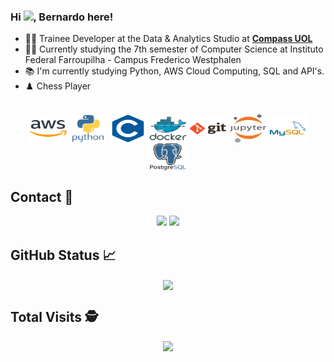 ### Hi <img src="https://raw.githubusercontent.com/iampavangandhi/iampavangandhi/master/gifs/Hi.gif" width="30px">, Bernardo here!

- 👨‍💻 Trainee Developer at the Data & Analytics Studio at [**Compass UOL**](https://compass.uol/en/home/)
- 👨‍🎓 Currently studying the 7th semester of Computer Science at Instituto Federal Farroupilha - Campus Frederico Westphalen
- 📚 I'm currently studying Python, AWS Cloud Computing, SQL and API's.
- ♟️ Chess Player

<div style="display: inline_block" align="center"><br>
  <img align="center" alt="Bernardo-AWS" height="45" width="60" src="https://raw.githubusercontent.com/devicons/devicon/master/icons/amazonwebservices/amazonwebservices-original-wordmark.svg">
  <img align="center" alt="Bernardo-Python" height="45" width="60" src="https://raw.githubusercontent.com/devicons/devicon/master/icons/python/python-original-wordmark.svg">
  <img align="center" alt="Bernardo-C" height="45" width="60" src="https://raw.githubusercontent.com/devicons/devicon/master/icons/c/c-plain.svg">
  <img align="center" alt="Bernardo-Docker" height="45" width="60" src="https://raw.githubusercontent.com/devicons/devicon/master/icons/docker/docker-original-wordmark.svg">
  <img align="center" alt="Bernardo-Git" height="45" width="60" src="https://raw.githubusercontent.com/devicons/devicon/master/icons/git/git-original-wordmark.svg">
  <img align="center" alt="Bernardo-Jupyter" height="45" width="60" src="https://raw.githubusercontent.com/devicons/devicon/master/icons/jupyter/jupyter-original-wordmark.svg">
  <img align="center" alt="Bernardo-MySQL" height="45" width="60" src="https://raw.githubusercontent.com/devicons/devicon/master/icons/mysql/mysql-original-wordmark.svg">
  <img align="center" alt="Bernardo-PostgreSQL" height="45" width="60" src="https://raw.githubusercontent.com/devicons/devicon/master/icons/postgresql/postgresql-original-wordmark.svg">
</div>

## Contact :iphone:

<p align="center">
    <a href = "mailto:bernardogulartekirsch@gmail.com"><img src="https://img.shields.io/badge/-Gmail-%23333?style=for-the-badge&logo=gmail&logoColor=white" target="_blank"></a>
    <a href="https://www.linkedin.com/in/bernardokirsch" target="_blank"><img src="https://img.shields.io/badge/-LinkedIn-%230077B5?style=for-the-badge&logo=linkedin&logoColor=white" target="_blank"></a>
</p>

## GitHub Status 📈 <br>

<p align="center">
  <a href="https://github.com/bernardokirsch">
    <img
      width="42%"
      align="center"
      src="https://github-readme-stats.vercel.app/api/top-langs/?username=bernardokirsch&count_private=true&text_color=ffffff&bg_color=20232a&layout=compact&hide_border=true&langs_count=4"
    />
  </a>
</p>

 ## Total Visits :detective: <br>
 <p align="center"> 
   <img alingn="center" src="https://profile-counter.glitch.me/bernardokirsch/count.svg" />
 </p>
